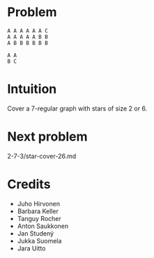 # Problem

    A A A A A A C
    A A A A A B B
    A B B B B B B

    A A
    B C

# Intuition

Cover a 7-regular graph with stars of size 2 or 6.

# Next problem

2-7-3/star-cover-26.md

# Credits

- Juho Hirvonen
- Barbara Keller
- Tanguy Rocher
- Anton Saukkonen
- Jan Studený
- Jukka Suomela
- Jara Uitto
